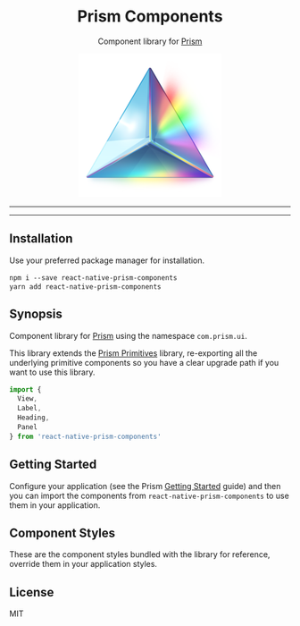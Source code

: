 <h1 align="center">Prism Components</h1>
<p align="center">Component library for <a href="https://github.com/fika-community/prism"title="Prism">Prism</a></p>
<p align="center">
  <img width="256" height="256" src="https://raw.githubusercontent.com/fika-community/prism/master/prism.png" />
</p>

***
<!-- @toc -->
***

## Installation

Use your preferred package manager for installation.

```
npm i --save react-native-prism-components
yarn add react-native-prism-components
```

## Synopsis

Component library for [Prism][] using the namespace `com.prism.ui`.

This library extends the [Prism Primitives][] library, re-exporting all the underlying primitive components so you have a clear upgrade path if you want to use this library.

```javascript
import {
  View,
  Label,
  Heading,
  Panel
} from 'react-native-prism-components'
```

## Getting Started

Configure your application (see the Prism [Getting Started][] guide) and then you can import the components from `react-native-prism-components` to use them in your application.

## Component Styles

These are the component styles bundled with the library for reference, override them in your application styles.

<? @source {javascript} ../src/theme.js ?>

## License

MIT

[Prism]: https://github.com/fika-community/prism
[Prism Primitives]: https://github.com/fika-community/prism#properties
[Getting Started]: https://github.com/fika-community/prism#getting-started
